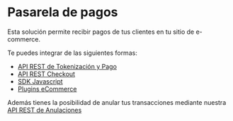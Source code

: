# Pasarela de pagos

Esta solución permite recibir pagos de tus clientes en tu sitio de e-commerce. 

Te puedes integrar de las siguientes formas:

  - [API REST de Tokenización y Pago](api-tokenizacion-pago/introduction.md)
  - [API REST Checkout](api-checkout/introduction.md)
  - [SDK Javascript](https://github.com/Peinau/peinau-javascript/blob/master/README.md)
  - [Plugins eCommerce](pasarela-de-pagos/plugins/introduction.md)

Además tienes la posibilidad de anular tus transacciones mediante nuestra [API REST de Anulaciones](articles/anulaciones/introduccion.md)
